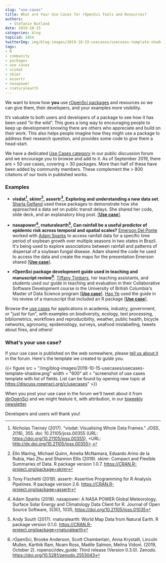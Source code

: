 ```yaml
---
slug: "use-cases"
title: What are Your Use Cases for rOpenSci Tools and Resources?
authors:
  - Stefanie Butland
date: 2019-10-15
categories: blog
topicid: 1854
twitterImg: img/blog-images/2019-10-15-usecases/usecases-template-shadow.png
tags:
- R
- community
- packages
- use cases
- visdat
- skimr
- assertr
- nasapower
- rnaturalearth
---
```

We want to know how **you** use [rOpenSci packages](/packages/) and resources so we can give them, their developers, and your examples more visibility.

It’s valuable to both users and developers of a package to see how it has been used “in the wild”. This goes a long way to encouraging people to keep up development knowing there are others who appreciate and build on their work. This also helps people imagine how they might use a package to address their research question, and provides some code to give them a head-start.

We have a dedicated [Use Cases category](https://discuss.ropensci.org/c/usecases) in our public discussion forum and we encourage you to browse and add to it. As of September 2019, there are > 50 use cases, covering > 30 packages. More than half of these have been added by community members. These complement the > 800 citations of our tools in published works.

### Examples

- **visdat[^1], skimr[^2], assertr[^3], Exploring and understanding a new data set**. [Sharla Gelfand](https://sharla.party/) used these packages to demonstrate how she approached a data set on public transit delays. She shared her code, slide deck, and an explanatory blog post. [[**Use case**]](https://discuss.ropensci.org/t/visdat-skimr-and-assertr-use-case-exploring-and-understanding-a-new-data-set/1620).

- **nasapower[^4], rnaturalearth[^5], Can rainfall be a useful predictor of epidemic risk across temporal and spatial scales?** [Emerson Del Ponte](https://delponte.netlify.com/) worked with [Adam Sparks](/authors/adam-sparks/) to access rainfall data for a specific time period of soybean growth over multiple seasons in two states in Brazil. It's being used to explore associations between rainfall and patterns of dispersal of a soybean fungal disease. Adam shared the code he used to access the data and create the maps for the presentation Emerson shared [[**Use case**]](https://discuss.ropensci.org/t/can-rainfall-be-a-useful-predictor-of-epidemic-risk-across-temporal-and/1701).

- **rOpenSci package development guide used in teaching and manuscript review[^6]**. [Tiffany Timbers](/authors/tiffany-timbers/), her teaching assistants, and students used our guide in teaching and evaluation in their Collaborative Software Development course in the University of British Columbia's Master of Data Science program [[**Use case**]](https://discuss.ropensci.org/t/teaching-how-to-create-high-quality-r-packages/1793). [Hao Ye](/authors/hao-ye/) used the guide in his review of a manuscript that included an R package [[**Use case**]](https://discuss.ropensci.org/t/use-of-r-package-review-guidelines-in-independent-manuscript-review/1795).

Browse the [use cases](https://discuss.ropensci.org/c/usecases) for applications in academia, industry, government, or "just for fun", with examples on biodiversity, ecology, text processing, bibliometrics, workflows and reproducibility, weather, public health, bicycle networks, agronomy, epidemiology, surveys, seafood mislabelling, tweets about fires, and others!

### What's your use case?
If your use case is published on the web somewhere, please [tell us about it](https://discuss.ropensci.org/c/usecases) in the forum. Here's the template we created to guide you.

{{< figure  src = "/img/blog-images/2019-10-15-usecases/usecases-template-shadow.png" width = "600" alt = "screenshot of use cases template with list of fields. List can be found by opening new topic at https://discuss.ropensci.org/c/usecases" >}}

When you post your use case in the forum we'll tweet about it from [@rOpenSci](https://twitter.com/rOpenSci) and we might feature it, with attribution, in our [biweekly newsletter](https://news.ropensci.org/).

Developers and users will thank you!


[^1]: Nicholas Tierney (2017). “visdat: Visualising Whole Data Frames.” _JOSS_, *2*(16), 355. doi: 10.21105/joss.00355 (URL: https://doi.org/10.21105/joss.00355), <URL: http://dx.doi.org/10.21105/joss.00355>.
[^2]: Elin Waring, Michael Quinn, Amelia McNamara, Eduardo Arino de la Rubia, Hao Zhu and Shannon Ellis (2019). skimr: Compact and Flexible Summaries of Data. R package version 1.0.7. https://CRAN.R-project.org/package=skimr
[^3]: Tony Fischetti (2019). assertr: Assertive Programming for R Analysis Pipelines. R package version 2.6. https://CRAN.R-project.org/package=assertr
[^4]: Adam Sparks (2018). nasapower: A NASA POWER Global Meteorology, Surface Solar Energy and Climatology Data Client for R. Journal of Open Source Software, 3(30), 1035, https://doi.org/10.21105/joss.01035
[^5]: Andy South (2017). rnaturalearth: World Map Data from Natural Earth. R package version 0.1.0. https://CRAN.R-project.org/package=rnaturalearth
[^6]: rOpenSci, Brooke Anderson, Scott Chamberlain, Anna Krystalli, Lincoln Mullen, Karthik Ram, Noam Ross, Maëlle Salmon, Melina Vidoni. (2019, October 2). ropensci/dev_guide: Third release (Version 0.3.0). Zenodo. https://doi.org/10.5281/zenodo.2553043

